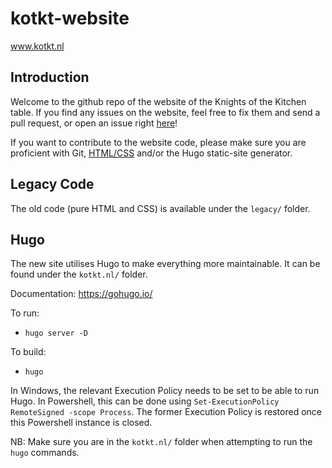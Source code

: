 # kotkt-website
www.kotkt.nl

## Introduction

Welcome to the github repo of the website of the Knights of the Kitchen table. 
If you find any issues on the website, feel free to fix them and send a pull request, or open an issue right [here](https://github.com/esrg-knights/kotkt-website/issues)!

If you want to contribute to the website code, please make sure you are proficient with Git, [HTML/CSS](http://www.w3schools.com/css/) and/or the Hugo static-site generator.

## Legacy Code
The old code (pure HTML and CSS) is available under the `legacy/` folder.

## Hugo
The new site utilises Hugo to make everything more maintainable. It can be found under the `kotkt.nl/` folder.

Documentation: https://gohugo.io/

To run:
- `hugo server -D`

To build:
- `hugo`

In Windows, the relevant Execution Policy needs to be set to be able to run Hugo. In Powershell, this can be done using `Set-ExecutionPolicy RemoteSigned -scope Process`. The former Execution Policy is restored once this Powershell instance is closed.

NB: Make sure you are in the `kotkt.nl/` folder when attempting to run the `hugo` commands.

